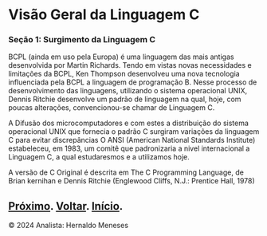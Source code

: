 # Visão Geral da Linguagem C

### Seção 1: Surgimento da Linguagem C

BCPL (ainda em uso pela Europa) é uma linguagem das mais antigas desenvolvida por Martin Richards.
Tendo em vistas novas necessidades e limitações da BCPL, Ken Thompson desenvolveu uma nova tecnologia influenciada pela BCPL a linguagem de programação B.
Nesse processo de desenvolvimento das linguagens, utilizando o sistema operacional UNIX, Dennis Ritchie desenvolve um padrão de linguagem na qual, hoje, com poucas alterações, convencionou-se chamar de Linguagem C.

A Difusão dos microcomputadores e com estes a distribuição do sistema operacional UNIX que fornecia o padrão C surgiram variações da linguagem C para evitar discrepâncias O ANSI (American National Standards Institute) estabeleceu, em 1983, um comitê que padronizaria a nivel internacional a Linguagem C, a qual estudaresmos e a utilizamos hoje.

A versão de C Original é descrita em The C Programming Language, de Brian kernihan e Dennis Ritchie (Englewood Cliffs, N.J.: Prentice Hall, 1978)

[Próximo](https://github.com/HernaldoMeneses/C/blob/main/2-Cap%C3%ADtulo/2.1-Into.md).
[Voltar](https://github.com/HernaldoMeneses/C/blob/main/1-Cap%C3%ADtulo/1.1-Visao-Geral.md).
[Início](https://github.com/HernaldoMeneses/C/tree/main).
---

&copy; 2024 Analista: Hernaldo Meneses